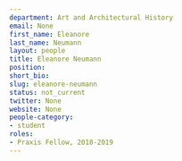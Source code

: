 ```yaml
---
department: Art and Architectural History
email: None
first_name: Eleanore
last_name: Neumann
layout: people
title: Eleanore Neumann
position:
short_bio:
slug: eleanore-neumann
status: not_current
twitter: None
website: None
people-category:
- student
roles:
- Praxis Fellow, 2018-2019
---
```


